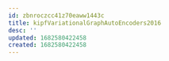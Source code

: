 ```yaml
---
id: zbnroczcc41z70eaww1443c
title: kipfVariationalGraphAutoEncoders2016
desc: ''
updated: 1682580422458
created: 1682580422458
---
```


